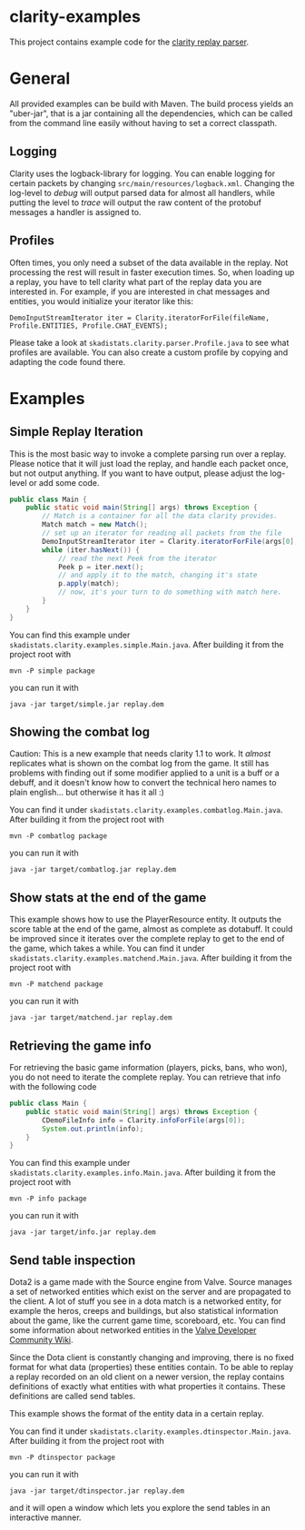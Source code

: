 # clarity-examples

This project contains example code for the [clarity replay parser](https://github.com/skadistats/clarity/tree/v1).

# General

All provided examples can be build with Maven. The build process yields an "uber-jar", that is a jar 
containing all the dependencies, which can be called from the command line easily without having to 
set a correct classpath. 

## Logging

Clarity uses the logback-library for logging. You can enable logging for certain packets by changing 
`src/main/resources/logback.xml`. Changing the log-level to *debug* will output parsed data for almost all
handlers, while putting the level to *trace* will output the raw content of the protobuf messages a
handler is assigned to. 

## Profiles

Often times, you only need a subset of the data available in the replay. Not processing the rest will result
in faster execution times. So, when loading up a replay, you have to tell clarity what part of the replay 
data you are interested in. For example, if you are interested in chat messages and entities, you would
initialize your iterator like this:

	DemoInputStreamIterator iter = Clarity.iteratorForFile(fileName, Profile.ENTITIES, Profile.CHAT_EVENTS); 

Please take a look at `skadistats.clarity.parser.Profile.java` to see what
profiles are available. You can also create a custom profile by copying and adapting the code found there.

# Examples

## Simple Replay Iteration

This is the most basic way to invoke a complete parsing run over a replay.
Please notice that it will just load the replay, and handle each packet once, but not 
output anything. If you want to have output, please adjust the log-level or add some
code.

```Java
public class Main {
    public static void main(String[] args) throws Exception {
    	// Match is a container for all the data clarity provides.
        Match match = new Match();
        // set up an iterator for reading all packets from the file
        DemoInputStreamIterator iter = Clarity.iteratorForFile(args[0], Profile.ALL);
        while (iter.hasNext()) {
	        // read the next Peek from the iterator
            Peek p = iter.next();
	        // and apply it to the match, changing it's state
            p.apply(match);
            // now, it's your turn to do something with match here.
        }
    }
}
```

You can find this example under `skadistats.clarity.examples.simple.Main.java`.
After building it from the project root with

	mvn -P simple package
	
you can run it with

	java -jar target/simple.jar replay.dem
	
## Showing the combat log

Caution: This is a new example that needs clarity 1.1 to work.
It *almost* replicates what is shown on the combat log from the game.
It still has problems with finding out if some modifier applied to a unit is a buff or a debuff, 
and it doesn't know how to convert the technical hero names to plain english... but otherwise it has it all :)

You can find it under `skadistats.clarity.examples.combatlog.Main.java`.
After building it from the project root with

	mvn -P combatlog package
	
you can run it with

	java -jar target/combatlog.jar replay.dem

## Show stats at the end of the game

This example shows how to use the PlayerResource entity.
It outputs the score table at the end of the game, almost as complete as dotabuff.
It could be improved since it iterates over the complete replay to get to the end of the game,
which takes a while.
You can find it under `skadistats.clarity.examples.matchend.Main.java`.
After building it from the project root with

	mvn -P matchend package
	
you can run it with

	java -jar target/matchend.jar replay.dem

## Retrieving the game info

For retrieving the basic game information (players, picks, bans, who won), 
you do not need to iterate the complete replay. You can retrieve that info with the following code

```Java
public class Main {
    public static void main(String[] args) throws Exception {
        CDemoFileInfo info = Clarity.infoForFile(args[0]);
        System.out.println(info);
    }
}
```

You can find this example under `skadistats.clarity.examples.info.Main.java`.
After building it from the project root with

	mvn -P info package
	
you can run it with

	java -jar target/info.jar replay.dem


## Send table inspection

Dota2 is a game made with the Source engine from Valve. Source manages a set of networked entities
which exist on the server and are propagated to the client. A lot of stuff you see in a dota match is a networked entity,
for example the heros, creeps and buildings, but also statistical information about the game, like
the current game time, scoreboard, etc. You can find some information about networked entities in the 
[Valve Developer Community Wiki](https://developer.valvesoftware.com/wiki/Networking_Entities).

Since the Dota client is constantly changing and improving, there is no fixed format for what data (properties) these
entities contain. To be able to replay a replay recorded on an old client on a newer version, the replay 
contains definitions of exactly what entities with what properties it contains. These definitions are
called send tables.

This example shows the format of the entity data in a certain replay.

You can find it under `skadistats.clarity.examples.dtinspector.Main.java`.
After building it from the project root with

	mvn -P dtinspector package
	
you can run it with

	java -jar target/dtinspector.jar replay.dem
	
and it will open a window which lets you explore the send tables in an interactive manner.


